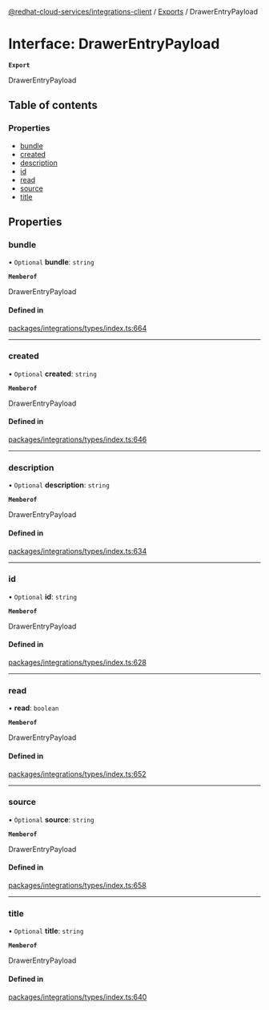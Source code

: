 [@redhat-cloud-services/integrations-client](../README.md) / [Exports](../modules.md) / DrawerEntryPayload

# Interface: DrawerEntryPayload

**`Export`**

DrawerEntryPayload

## Table of contents

### Properties

- [bundle](DrawerEntryPayload.md#bundle)
- [created](DrawerEntryPayload.md#created)
- [description](DrawerEntryPayload.md#description)
- [id](DrawerEntryPayload.md#id)
- [read](DrawerEntryPayload.md#read)
- [source](DrawerEntryPayload.md#source)
- [title](DrawerEntryPayload.md#title)

## Properties

### bundle

• `Optional` **bundle**: `string`

**`Memberof`**

DrawerEntryPayload

#### Defined in

[packages/integrations/types/index.ts:664](https://github.com/RedHatInsights/javascript-clients/blob/main/packages/integrations/types/index.ts#L664)

___

### created

• `Optional` **created**: `string`

**`Memberof`**

DrawerEntryPayload

#### Defined in

[packages/integrations/types/index.ts:646](https://github.com/RedHatInsights/javascript-clients/blob/main/packages/integrations/types/index.ts#L646)

___

### description

• `Optional` **description**: `string`

**`Memberof`**

DrawerEntryPayload

#### Defined in

[packages/integrations/types/index.ts:634](https://github.com/RedHatInsights/javascript-clients/blob/main/packages/integrations/types/index.ts#L634)

___

### id

• `Optional` **id**: `string`

**`Memberof`**

DrawerEntryPayload

#### Defined in

[packages/integrations/types/index.ts:628](https://github.com/RedHatInsights/javascript-clients/blob/main/packages/integrations/types/index.ts#L628)

___

### read

• **read**: `boolean`

**`Memberof`**

DrawerEntryPayload

#### Defined in

[packages/integrations/types/index.ts:652](https://github.com/RedHatInsights/javascript-clients/blob/main/packages/integrations/types/index.ts#L652)

___

### source

• `Optional` **source**: `string`

**`Memberof`**

DrawerEntryPayload

#### Defined in

[packages/integrations/types/index.ts:658](https://github.com/RedHatInsights/javascript-clients/blob/main/packages/integrations/types/index.ts#L658)

___

### title

• `Optional` **title**: `string`

**`Memberof`**

DrawerEntryPayload

#### Defined in

[packages/integrations/types/index.ts:640](https://github.com/RedHatInsights/javascript-clients/blob/main/packages/integrations/types/index.ts#L640)
